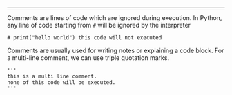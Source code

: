 ------------------------------------------------------------------------

Comments are lines of code which are ignored during execution. In Python, any line of code starting from `#` will be ignored by the interpreter

```
# print("hello world") this code will not executed
```

Comments are usually used for writing notes or explaining a code block. For a multi-line comment, we can use triple quotation marks.

```
'''
this is a multi line comment.
none of this code will be executed.
'''
```
